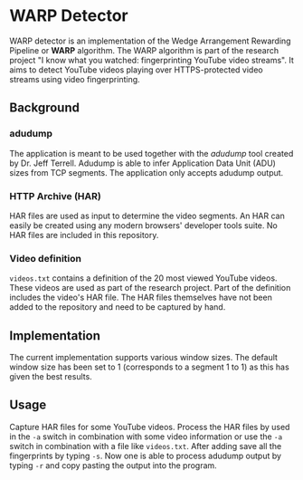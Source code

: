# WARP Detector
WARP detector is an implementation of the Wedge Arrangement Rewarding Pipeline or **WARP** algorithm. The WARP algorithm
is part of the research project "I know what you watched: fingerprinting YouTube video streams".
It aims to detect YouTube videos playing over HTTPS-protected video streams using video fingerprinting.

## Background 
 
 ### adudump
 The application is meant to be used together with the *adudump* tool created by Dr. Jeff Terrell. Adudump is able to infer
 Application Data Unit (ADU) sizes from TCP segments. The application only accepts adudump output. 
 
 ### HTTP Archive (HAR)
 HAR files are used as input to determine the video segments. 
 An HAR can easily be created using any modern browsers' developer tools suite. No HAR files are included in this repository.
 
 ### Video definition
 `videos.txt` contains a definition of the 20 most viewed YouTube videos. These videos are used as part of the research project. 
 Part of the definition includes the video's HAR file. The HAR files themselves have not been added to the repository and need to
 be captured by hand.
 
 ## Implementation
 The current implementation supports various window sizes. The default window size has been set to 1 (corresponds to a segment 1 to 1) 
 as this has given the best results.
 
 ## Usage
 Capture HAR files for some YouTube videos. Process the HAR files by used in the `-a` switch in combination with some video information
 or use the `-a` switch in combination with a file like `videos.txt`. After adding save all the fingerprints by typing `-s`.
 Now one is able to process adudump output by typing `-r` and copy pasting the output into the program.



 